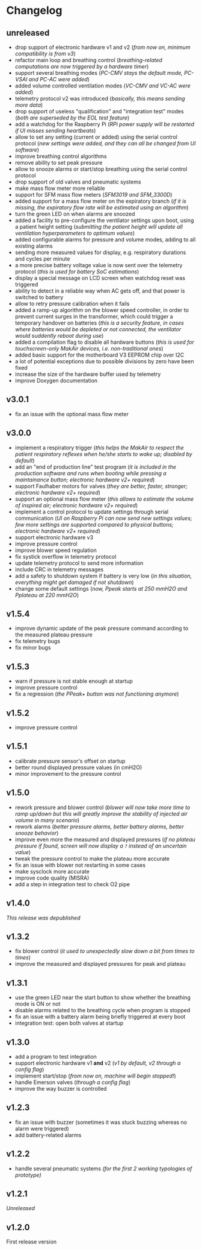 # Changelog

## unreleased

- drop support of electronic hardware v1 and v2
  (_from now on, minimum compatibility is from v3_)
- refactor main loop and breathing control
  (_breathing-related computations are now triggered by a hardware timer_)
- support several breathing modes
  (_PC-CMV stays the default mode, PC-VSAI and PC-AC were added_)
- added volume controlled ventilation modes
  (_VC-CMV and VC-AC were added_)
- telemetry protocol v2 was introduced
  (_basically, this means sending more data_)
- drop support of useless "qualification" and "integration test" modes
  (_both are superseded by the EOL test feature_)
- add a watchdog for the Raspberry Pi
  (_RPi power supply will be restarted if UI misses sending heartbeats_)
- allow to set any setting (current or added) using the serial control protocol
  (_new settings were added, and they can all be changed from UI software_)
- improve breathing control algorithms
- remove ability to set peak pressure
- allow to snooze alarms or start/stop breathing using the serial control protocol
- drop support of old valves and pneumatic systems
- make mass flow meter more reliable
- support for SFM mass flow meters
  (_SFM3019 and SFM_3300D_)
- added support for a mass flow meter on the expiratory branch
  (_if it is missing, the expiratory flow rate will be estimated using an algorithm_)
- turn the green LED on when alarms are snoozed
- added a facility to pre-configure the ventilator settings upon boot, using a patient height setting
  (_submitting the patient height will update all ventilation hyperparameters to optimum values_)
- added configurable alarms for pressure and volume modes, adding to all existing alarms
- sending more measured values for display, e.g. respiratory durations and cycles per minute
- a more precise battery voltage value is now sent over the telemetry protocol
  (_this is used for battery SoC estimations_)
- display a special message on LCD screen when watchdog reset was triggered
- ability to detect in a reliable way when AC gets off, and that power is switched to battery
- allow to retry pressure calibration when it fails
- added a ramp-up algorithm on the blower speed controller, in order to prevent current surges in the transformer, which could trigger a temporary handover on batteries
  (_this is a security feature, in cases where batteries would be depleted or not connected, the ventilator would suddently reboot during use_)
- added a compilation flag to disable all hardware buttons
  (_this is used for touchscreen-only MakAir devices, i.e. non-traditional ones_)
- added basic support for the motherboard V3 EEPROM chip over I2C
- a lot of potential exceptions due to possible divisions by zero have been fixed
- increase the size of the hardware buffer used by telemetry
- improve Doxygen documentation

## v3.0.1

- fix an issue with the optional mass flow meter

## v3.0.0

- implement a respiratory trigger
  (_this helps the MakAir to respect the patient respiratory reflexes when he/she starts to wake up; disabled by default_)
- add an "end of production line" test program
  (_it is included in the production software and runs when booting while pressing a maintainance button; electronic hardware v2+ required_)
- support Faulhaber motors for valves
  (_they are better, faster, stronger; electronic hardware v2+ required_)
- support an optional mass flow meter
  (_this allows to estimate the volume of inspired air; electronic hardware v2+ required_)
- implement a control protocol to update settings through serial communication
  (_UI on Raspberry Pi can now send new settings values; few more settings are supported compared to physical buttons; electronic hardware v2+ required_)
- support electronic hardware v3
- improve pressure control
- improve blower speed regulation
- fix systick overflow in telemetry protocol
- update telemetry protocol to send more information
- include CRC in telemetry messages
- add a safety to shutdown system if battery is very low
  (_in this situation, everything might get damaged if not shutdown_)
- change some default settings
  (_now, Ppeak starts at 250 mmH2O and Pplateau at 220 mmH2O_)

## v1.5.4

- improve dynamic update of the peak pressure command according to the measured plateau pressure
- fix telemetry bugs
- fix minor bugs

## v1.5.3

- warn if pressure is not stable enough at startup
- improve pressure control
- fix a regression
  (_the PPeak+ button was not functioning anymore_)

## v1.5.2

- improve pressure control

## v1.5.1

- calibrate pressure sensor's offset on startup
- better round displayed pressure values (in cmH2O)
- minor improvement to the pressure control

## v1.5.0

- rework pressure and blower control
  (_blower will now take more time to ramp up/down but this will greatly improve the stability of injected air volume in many scenario_)
- rework alarms
  (_better pressure alarms, better battery alarms, better snooze behavior_)
- improve even more the measured and displayed pressures
  (_if no plateau pressure if found, screen will now display a `?` instead of an uncertain value_)
- tweak the pressure control to make the plateau more accurate
- fix an issue with blower not restarting in some cases
- make sysclock more accurate
- improve code quality (MISRA)
- add a step in integration test to check O2 pipe

## v1.4.0

_This release was depublished_

## v1.3.2

- fix blower control
  (_it used to unexpectedly slow down a bit from times to times_)
- improve the measured and displayed pressures for peak and plateau

## v1.3.1

- use the green LED near the start button to show whether the breathing mode is ON or not
- disable alarms related to the breathing cycle when program is stopped
- fix an issue with a battery alarm being briefly triggered at every boot
- integration test: open both valves at startup

## v1.3.0

- add a program to test integration
- support electronic hardware v1 **and** v2
  (_v1 by default, v2 through a config flag_)
- implement start/stop
  (_from now on, machine will begin stopped!_)
- handle Emerson valves
  (_through a config flag_)
- improve the way buzzer is controlled

## v1.2.3

- fix an issue with buzzer (sometimes it was stuck buzzing whereas no alarm were triggered)
- add battery-related alarms

## v1.2.2

- handle several pneumatic systems
  _(for the first 2 working typologies of prototype)_

## v1.2.1

_Unreleased_

## v1.2.0

First release version
